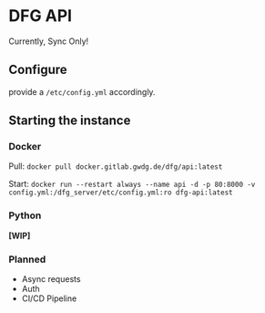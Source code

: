 # DFG API

Currently, Sync Only!

## Configure

provide a `/etc/config.yml` accordingly.

## Starting the instance

### Docker

Pull: `docker pull docker.gitlab.gwdg.de/dfg/api:latest`

Start: `docker run --restart always --name api -d -p 80:8000 -v config.yml:/dfg_server/etc/config.yml:ro dfg-api:latest`

### Python

**[WIP]**

### Planned

- Async requests
- Auth
- CI/CD Pipeline
